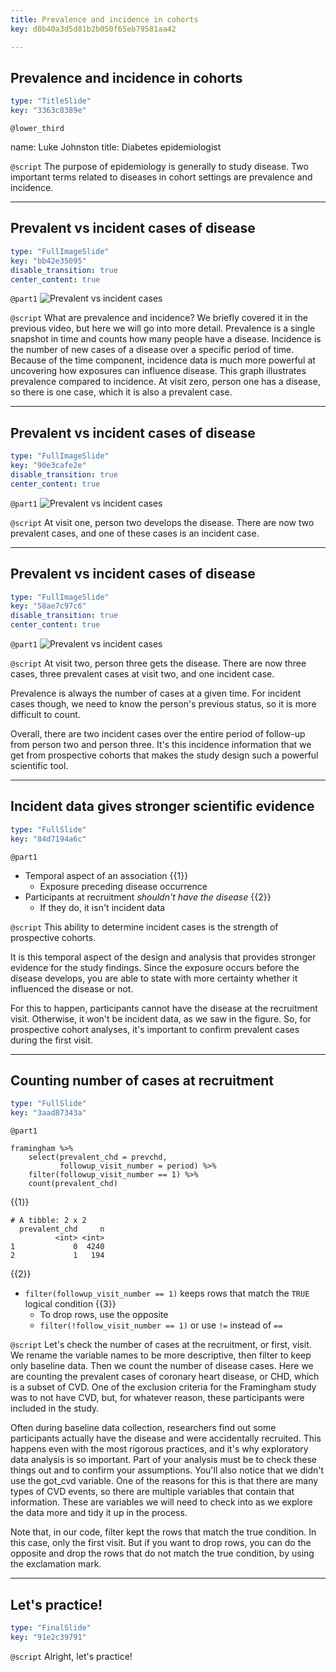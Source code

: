 ```yaml
---
title: Prevalence and incidence in cohorts
key: d8b40a3d5d81b2b050f65eb79581aa42

---
```

## Prevalence and incidence in cohorts

```yaml
type: "TitleSlide"
key: "3363c8389e"
```

`@lower_third`

name: Luke Johnston
title: Diabetes epidemiologist


`@script`
The purpose of epidemiology is generally to study disease. Two important terms related to diseases in cohort settings are prevalence and incidence.


---
## Prevalent vs incident cases of disease

```yaml
type: "FullImageSlide"
key: "bb42e35095"
disable_transition: true
center_content: true
```

`@part1`
![Prevalent vs incident cases](https://assets.datacamp.com/production/repositories/2079/datasets/2b4f838a060cebbdfe056971e6d3d567a2f5804a/ch1-v3-prevalence-incidence-0.png)


`@script`
What are prevalence and incidence? We briefly covered it in the previous video, but here we will go into more detail. Prevalence is a single snapshot in time and counts how many people have a disease. Incidence is the number of new cases of a disease over a specific period of time. Because of the time component, incidence data is much more powerful at uncovering how exposures can influence disease. This graph illustrates prevalence compared to incidence. At visit zero, person one has a disease, so there is one case, which it is also a prevalent case.


---
## Prevalent vs incident cases of disease

```yaml
type: "FullImageSlide"
key: "90e3cafe2e"
disable_transition: true
center_content: true
```

`@part1`
![Prevalent vs incident cases](https://assets.datacamp.com/production/repositories/2079/datasets/f69f23e9c0729d76a7890ed3edd8c5b1e9fc0367/ch1-v3-prevalence-incidence-1.png)


`@script`
At visit one, person two develops the disease. There are now two prevalent cases, and one of these cases is an incident case.


---
## Prevalent vs incident cases of disease

```yaml
type: "FullImageSlide"
key: "58ae7c97c6"
disable_transition: true
center_content: true
```

`@part1`
![Prevalent vs incident cases](https://assets.datacamp.com/production/repositories/2079/datasets/2180510766cd89e9f8c6183e475b0ad0a0758d10/ch1-v3-prevalence-incidence-2.png)


`@script`
At visit two, person three gets the disease. There are now three cases, three prevalent cases at visit two, and one incident case. 

Prevalence is always the number of cases at a given time. For incident cases though, we need to know the person's previous status, so it is more difficult to count.

Overall, there are two incident cases over the entire period of follow-up from person two and person three. It's this incidence information that we get from prospective cohorts that makes the study design such a powerful scientific tool.


---
## Incident data gives stronger scientific evidence

```yaml
type: "FullSlide"
key: "84d7194a6c"
```

`@part1`
- Temporal aspect of an association {{1}}
    - Exposure preceding disease occurrence
- Participants at recruitment *shouldn't have the disease* {{2}}
    - If they do, it isn't incident data


`@script`
This ability to determine incident cases is the strength of prospective cohorts. 

It is this temporal aspect of the design and analysis that provides stronger evidence for the study findings. Since the exposure occurs before the disease develops, you are able to state with more certainty whether it influenced the disease or not. 

For this to happen, participants cannot have the disease at the recruitment visit. Otherwise, it won't be incident data, as we saw in the figure. So, for prospective cohort analyses, it's important to confirm prevalent cases during the first visit.


---
## Counting number of cases at recruitment

```yaml
type: "FullSlide"
key: "3aad87343a"
```

`@part1`
```{r}
framingham %>% 
    select(prevalent_chd = prevchd,
           followup_visit_number = period) %>% 
    filter(followup_visit_number == 1) %>% 
    count(prevalent_chd)
```
{{1}}

```
# A tibble: 2 x 2
  prevalent_chd     n
          <int> <int>
1             0  4240
2             1   194
```
{{2}}

- `filter(followup_visit_number == 1)` keeps rows that match the `TRUE` logical condition {{3}}
    - To drop rows, use the opposite
    - `filter(!follow_visit_number == 1)` or use `!=` instead of `==`


`@script`
Let's check the number of cases at the recruitment, or first, visit. We rename the variable names to be more descriptive, then filter to keep only baseline data. Then we count the number of disease cases. Here we are counting the prevalent cases of coronary heart disease, or CHD, which is a subset of CVD. One of the exclusion criteria for the Framingham study was to not have CVD, but, for whatever reason, these participants were included in the study. 

Often during baseline data collection, researchers find out some participants actually have the disease and were accidentally recruited. This happens even with the most rigorous practices, and it's why exploratory data analysis is so important. Part of your analysis must be to check these things out and to confirm your assumptions. You'll also notice that we didn't use the got_cvd variable. One of the reasons for this is that there are many types of CVD events, so there are multiple variables that contain that information. These are variables we will need to check into as we explore the data more and tidy it up in the process.

Note that, in our code, filter kept the rows that match the true condition. In this case, only the first visit. But if you want to drop rows, you can do the opposite and drop the rows that do not match the true condition, by using the exclamation mark.


---
## Let's practice!

```yaml
type: "FinalSlide"
key: "91e2c39791"
```

`@script`
Alright, let's practice!

